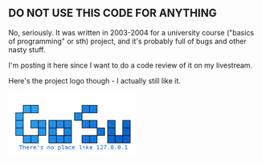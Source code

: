 ## DO NOT USE THIS CODE FOR ANYTHING
No, seriously. It was written in 2003-2004 for a university course ("basics of programming" or sth) project, and it's probably full of bugs and other nasty stuff.

I'm posting it here since I want to do a code review of it on my livestream.

Here's the project logo though - I actually still like it.

![logo](logo.png)
